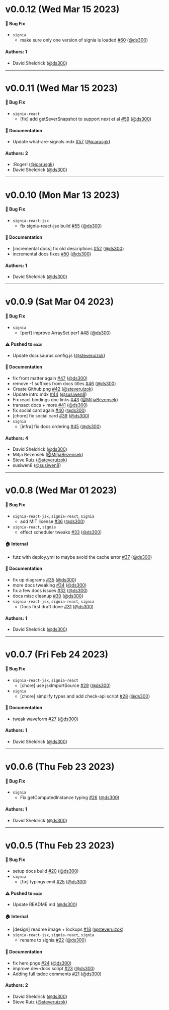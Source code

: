 # v0.0.12 (Wed Mar 15 2023)

#### 🐛 Bug Fix

- `signia`
  - make sure only one version of signia is loaded [#60](https://github.com/tldraw/signia/pull/60) ([@ds300](https://github.com/ds300))

#### Authors: 1

- David Sheldrick ([@ds300](https://github.com/ds300))

---

# v0.0.11 (Wed Mar 15 2023)

#### 🐛 Bug Fix

- `signia-react`
  - [fix] add getSeverSnapshot to support next et al [#59](https://github.com/tldraw/signia/pull/59) ([@ds300](https://github.com/ds300))

#### 📝 Documentation

- Update what-are-signals.mdx [#57](https://github.com/tldraw/signia/pull/57) ([@icarusgk](https://github.com/icarusgk))

#### Authors: 2

- :Roger! ([@icarusgk](https://github.com/icarusgk))
- David Sheldrick ([@ds300](https://github.com/ds300))

---

# v0.0.10 (Mon Mar 13 2023)

#### 🐛 Bug Fix

- `signia-react-jsx`
  - fix signia-react-jsx build [#55](https://github.com/tldraw/signia/pull/55) ([@ds300](https://github.com/ds300))

#### 📝 Documentation

- [incremental docs] fix old descriptions [#52](https://github.com/tldraw/signia/pull/52) ([@ds300](https://github.com/ds300))
- incremental docs fixes [#50](https://github.com/tldraw/signia/pull/50) ([@ds300](https://github.com/ds300))

#### Authors: 1

- David Sheldrick ([@ds300](https://github.com/ds300))

---

# v0.0.9 (Sat Mar 04 2023)

#### 🐛 Bug Fix

- `signia`
  - [perf] improve ArraySet perf [#48](https://github.com/tldraw/signia/pull/48) ([@ds300](https://github.com/ds300))

#### ⚠️ Pushed to `main`

- Update docusaurus.config.js ([@steveruizok](https://github.com/steveruizok))

#### 📝 Documentation

- fix front matter again [#47](https://github.com/tldraw/signia/pull/47) ([@ds300](https://github.com/ds300))
- remove -1 suffixes from docs titles [#46](https://github.com/tldraw/signia/pull/46) ([@ds300](https://github.com/ds300))
- Create Github.png [#42](https://github.com/tldraw/signia/pull/42) ([@steveruizok](https://github.com/steveruizok))
- Update intro.mdx [#44](https://github.com/tldraw/signia/pull/44) ([@susiwen8](https://github.com/susiwen8))
- Fix react bindings doc links [#43](https://github.com/tldraw/signia/pull/43) ([@MitjaBezensek](https://github.com/MitjaBezensek))
- transact docs + more [#41](https://github.com/tldraw/signia/pull/41) ([@ds300](https://github.com/ds300))
- fix social card again [#40](https://github.com/tldraw/signia/pull/40) ([@ds300](https://github.com/ds300))
- [chore] fix social card [#39](https://github.com/tldraw/signia/pull/39) ([@ds300](https://github.com/ds300))
- `signia`
  - [infra] fix docs ordering [#45](https://github.com/tldraw/signia/pull/45) ([@ds300](https://github.com/ds300))

#### Authors: 4

- David Sheldrick ([@ds300](https://github.com/ds300))
- Mitja Bezenšek ([@MitjaBezensek](https://github.com/MitjaBezensek))
- Steve Ruiz ([@steveruizok](https://github.com/steveruizok))
- susiwen8 ([@susiwen8](https://github.com/susiwen8))

---

# v0.0.8 (Wed Mar 01 2023)

#### 🐛 Bug Fix

- `signia-react-jsx`, `signia-react`, `signia`
  - add MIT license [#36](https://github.com/tldraw/signia/pull/36) ([@ds300](https://github.com/ds300))
- `signia-react`, `signia`
  - effect scheduler tweaks [#33](https://github.com/tldraw/signia/pull/33) ([@ds300](https://github.com/ds300))

#### 🏠 Internal

- futz with deploy.yml to maybe avoid the cache error [#37](https://github.com/tldraw/signia/pull/37) ([@ds300](https://github.com/ds300))

#### 📝 Documentation

- fix up diagrams [#35](https://github.com/tldraw/signia/pull/35) ([@ds300](https://github.com/ds300))
- more docs tweaking [#34](https://github.com/tldraw/signia/pull/34) ([@ds300](https://github.com/ds300))
- fix a few docs issues [#32](https://github.com/tldraw/signia/pull/32) ([@ds300](https://github.com/ds300))
- docs misc cleanup [#30](https://github.com/tldraw/signia/pull/30) ([@ds300](https://github.com/ds300))
- `signia-react-jsx`, `signia-react`, `signia`
  - Docs first draft done [#31](https://github.com/tldraw/signia/pull/31) ([@ds300](https://github.com/ds300))

#### Authors: 1

- David Sheldrick ([@ds300](https://github.com/ds300))

---

# v0.0.7 (Fri Feb 24 2023)

#### 🐛 Bug Fix

- `signia-react-jsx`, `signia-react`
  - [chore] use jsxImportSource [#29](https://github.com/tldraw/signia/pull/29) ([@ds300](https://github.com/ds300))
- `signia`
  - [chore] simplify types and add check-api script [#28](https://github.com/tldraw/signia/pull/28) ([@ds300](https://github.com/ds300))

#### 📝 Documentation

- tweak waveform [#27](https://github.com/tldraw/signia/pull/27) ([@ds300](https://github.com/ds300))

#### Authors: 1

- David Sheldrick ([@ds300](https://github.com/ds300))

---

# v0.0.6 (Thu Feb 23 2023)

#### 🐛 Bug Fix

- `signia`
  - Fix getComputedInstance typing [#26](https://github.com/tldraw/signia/pull/26) ([@ds300](https://github.com/ds300))

#### Authors: 1

- David Sheldrick ([@ds300](https://github.com/ds300))

---

# v0.0.5 (Thu Feb 23 2023)

#### 🐛 Bug Fix

- setup docs build [#20](https://github.com/tldraw/signia/pull/20) ([@ds300](https://github.com/ds300))
- `signia`
  - [fix] typings emit [#25](https://github.com/tldraw/signia/pull/25) ([@ds300](https://github.com/ds300))

#### ⚠️ Pushed to `main`

- Update README.md ([@ds300](https://github.com/ds300))

#### 🏠 Internal

- [design] readme image + lockups [#18](https://github.com/tldraw/signia/pull/18) ([@steveruizok](https://github.com/steveruizok))
- `signia-react-jsx`, `signia-react`, `signia`
  - rename to signia [#22](https://github.com/tldraw/signia/pull/22) ([@ds300](https://github.com/ds300))

#### 📝 Documentation

- fix hero pngs [#24](https://github.com/tldraw/signia/pull/24) ([@ds300](https://github.com/ds300))
- improve dev-docs script [#23](https://github.com/tldraw/signia/pull/23) ([@ds300](https://github.com/ds300))
- Adding full tsdoc comments [#21](https://github.com/tldraw/signia/pull/21) ([@ds300](https://github.com/ds300))

#### Authors: 2

- David Sheldrick ([@ds300](https://github.com/ds300))
- Steve Ruiz ([@steveruizok](https://github.com/steveruizok))
